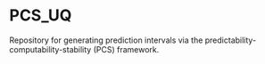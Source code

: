 # PCS_UQ
Repository for generating prediction intervals via the predictability-computability-stability (PCS) framework.
